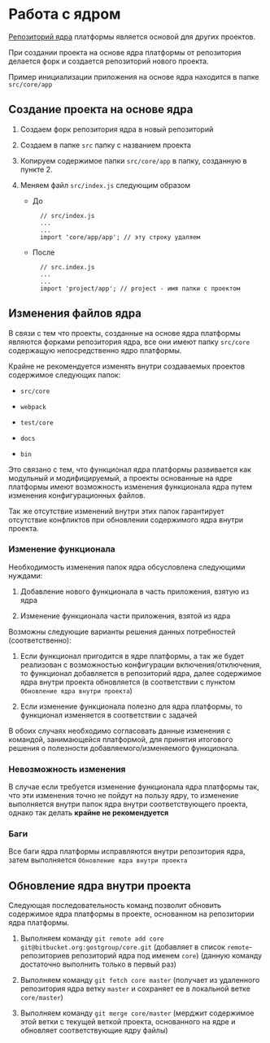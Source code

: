 # Работа с ядром

[Репозиторий ядра](https://bitbucket.org/gostgroup/core) платформы является основой
для других проектов.

При создании проекта на основе ядра платформы от репозитория делается форк и
создается репозиторий нового проекта.

Пример инициализации приложения на основе ядра находится в папке `src/core/app`

## Создание проекта на основе ядра

1. Создаем форк репозитория ядра в новый репозиторий

2. Создаем в папке `src` папку с названием проекта

3. Копируем содержимое папки `src/core/app` в папку, созданную в пункте 2.

4. Меняем файл `src/index.js` следующим образом

      + До

              // src/index.js
              ...
              ...
              import 'core/app/app'; // эту строку удаляем

      + После

              // src.index.js
              ...
              ...
              import 'project/app'; // project - имя папки с проектом

## Изменения файлов ядра

В связи с тем что проекты, созданные на основе ядра платформы являются форками
репозитория ядра, все они имеют папку `src/core` содержащую непосредственно ядро
платформы.

Крайне не рекомендуется изменять внутри создаваемых проектов содержимое следующих папок:

+  `src/core`

+  `webpack`

+  `test/core`

+  `docs`

+  `bin`

Это связано с тем, что функционал ядра платформы развивается как модульный и
модифицируемый, а проекты основанные на ядре платформы имеют возможность изменения
функционала ядра путем изменения конфигурационных файлов.

Так же отсутствие изменений внутри этих папок гарантирует отсутствие конфликтов при обновлении
содержимого ядра внутри проекта.

### Изменение функционала

Необходимость изменения папок ядра обсусловлена следующими нуждами:

1. Добавление нового функционала в часть приложения, взятую из ядра

2. Изменение функционала части приложения, взятой из ядра

Возможны следующие варианты решения данных потребностей (соответственно):

1. Если функционал пригодится в ядре платформы, а так же будет реализован с возможностью конфигурации включения/отключения, то функционал добавляется в репозиторий ядра, далее содержимое ядра внутри проекта обновляется (в соответствии с пунктом `Обновление ядра внутри проекта`)

2. Если изменение функционала полезно для ядра платформы, то функционал изменяется в соответствии с задачей

В обоих случаях необходимо согласовать данные изменения с командой, занимающейся платформой, для принятия итогового решения о полезности добавляемого/изменяемого функционала.


### Невозможность изменения

В случае если требуется изменение функционала ядра платформы так, что эти изменения точно не пойдут на пользу ядру, то изменение выполняется внутри папок ядра внутри соответствующего проекта, однако так делать **крайне не рекомендуется**

### Баги

Все баги ядра платформы исправляются внутри репозитория ядра, затем выполняется `Обновление ядра внутри проекта`


## Обновление ядра внутри проекта

Следующая последовательность команд позволит обновить содержимое ядра платформы в проекте, основанном на репозитории ядра платформы.

1. Выполняем команду `git remote add core git@bitbucket.org:gostgroup/core.git` (добавляет
в список `remote`-репозиториев репозиторий ядра под именем `core`) (данную команду достаточно выполнить только в первый раз)

2. Выполняем команду `git fetch core master` (получает из удаленного репозитория ядра ветку `master` и сохраняет ее в локальной ветке `core/master`)

3. Выполняем команду `git merge core/master` (мерджит содержимое этой ветки с текущей веткой проекта, основанного на ядре и обновляет соответствующие ядру файлы)
